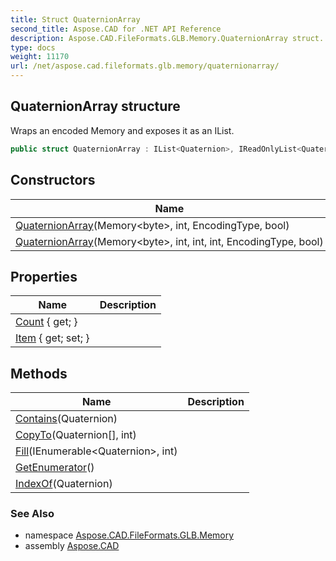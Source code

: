 ```yaml
---
title: Struct QuaternionArray
second_title: Aspose.CAD for .NET API Reference
description: Aspose.CAD.FileFormats.GLB.Memory.QuaternionArray struct. Wraps an encoded Memory and exposes it as an IList
type: docs
weight: 11170
url: /net/aspose.cad.fileformats.glb.memory/quaternionarray/
---
```

## QuaternionArray structure

Wraps an encoded Memory and exposes it as an IList.

```csharp
public struct QuaternionArray : IList<Quaternion>, IReadOnlyList<Quaternion>
```

## Constructors

| Name | Description |
| --- | --- |
| [QuaternionArray](quaternionarray/#constructor)(Memory&lt;byte&gt;, int, EncodingType, bool) |  |
| [QuaternionArray](quaternionarray/#constructor_1)(Memory&lt;byte&gt;, int, int, int, EncodingType, bool) |  |

## Properties

| Name | Description |
| --- | --- |
| [Count](../../aspose.cad.fileformats.glb.memory/quaternionarray/count/) { get; } |  |
| [Item](../../aspose.cad.fileformats.glb.memory/quaternionarray/item/) { get; set; } |  |

## Methods

| Name | Description |
| --- | --- |
| [Contains](../../aspose.cad.fileformats.glb.memory/quaternionarray/contains/)(Quaternion) |  |
| [CopyTo](../../aspose.cad.fileformats.glb.memory/quaternionarray/copyto/)(Quaternion[], int) |  |
| [Fill](../../aspose.cad.fileformats.glb.memory/quaternionarray/fill/)(IEnumerable&lt;Quaternion&gt;, int) |  |
| [GetEnumerator](../../aspose.cad.fileformats.glb.memory/quaternionarray/getenumerator/)() |  |
| [IndexOf](../../aspose.cad.fileformats.glb.memory/quaternionarray/indexof/)(Quaternion) |  |

### See Also

* namespace [Aspose.CAD.FileFormats.GLB.Memory](../../aspose.cad.fileformats.glb.memory/)
* assembly [Aspose.CAD](../../)


